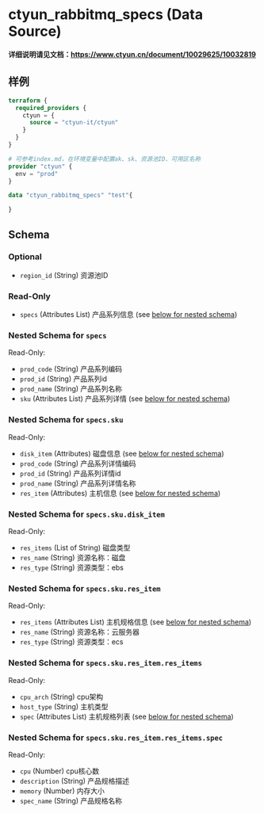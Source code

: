 # ctyun_rabbitmq_specs (Data Source)
**详细说明请见文档：https://www.ctyun.cn/document/10029625/10032819**



## 样例

```terraform
terraform {
  required_providers {
    ctyun = {
      source = "ctyun-it/ctyun"
    }
  }
}

# 可参考index.md，在环境变量中配置ak、sk、资源池ID、可用区名称
provider "ctyun" {
  env = "prod"
}

data "ctyun_rabbitmq_specs" "test"{

}
```

<!-- schema generated by tfplugindocs -->
## Schema

### Optional

- `region_id` (String) 资源池ID

### Read-Only

- `specs` (Attributes List) 产品系列信息 (see [below for nested schema](#nestedatt--specs))

<a id="nestedatt--specs"></a>
### Nested Schema for `specs`

Read-Only:

- `prod_code` (String) 产品系列编码
- `prod_id` (String) 产品系列id
- `prod_name` (String) 产品系列名称
- `sku` (Attributes List) 产品系列详情 (see [below for nested schema](#nestedatt--specs--sku))

<a id="nestedatt--specs--sku"></a>
### Nested Schema for `specs.sku`

Read-Only:

- `disk_item` (Attributes) 磁盘信息 (see [below for nested schema](#nestedatt--specs--sku--disk_item))
- `prod_code` (String) 产品系列详情编码
- `prod_id` (String) 产品系列详情id
- `prod_name` (String) 产品系列详情名称
- `res_item` (Attributes) 主机信息 (see [below for nested schema](#nestedatt--specs--sku--res_item))

<a id="nestedatt--specs--sku--disk_item"></a>
### Nested Schema for `specs.sku.disk_item`

Read-Only:

- `res_items` (List of String) 磁盘类型
- `res_name` (String) 资源名称：磁盘
- `res_type` (String) 资源类型：ebs


<a id="nestedatt--specs--sku--res_item"></a>
### Nested Schema for `specs.sku.res_item`

Read-Only:

- `res_items` (Attributes List) 主机规格信息 (see [below for nested schema](#nestedatt--specs--sku--res_item--res_items))
- `res_name` (String) 资源名称：云服务器
- `res_type` (String) 资源类型：ecs

<a id="nestedatt--specs--sku--res_item--res_items"></a>
### Nested Schema for `specs.sku.res_item.res_items`

Read-Only:

- `cpu_arch` (String) cpu架构
- `host_type` (String) 主机类型
- `spec` (Attributes List) 主机规格列表 (see [below for nested schema](#nestedatt--specs--sku--res_item--res_items--spec))

<a id="nestedatt--specs--sku--res_item--res_items--spec"></a>
### Nested Schema for `specs.sku.res_item.res_items.spec`

Read-Only:

- `cpu` (Number) cpu核心数
- `description` (String) 产品规格描述
- `memory` (Number) 内存大小
- `spec_name` (String) 产品规格名称